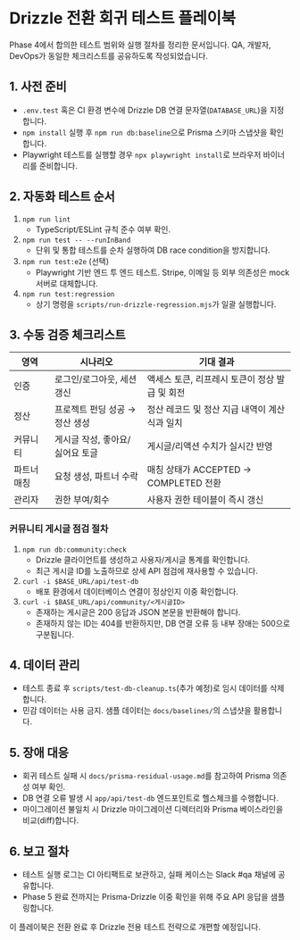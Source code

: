 # Drizzle 전환 회귀 테스트 플레이북

Phase 4에서 합의한 테스트 범위와 실행 절차를 정리한 문서입니다. QA, 개발자, DevOps가 동일한 체크리스트를 공유하도록 작성되었습니다.

## 1. 사전 준비
- `.env.test` 혹은 CI 환경 변수에 Drizzle DB 연결 문자열(`DATABASE_URL`)을 지정합니다.
- `npm install` 실행 후 `npm run db:baseline`으로 Prisma 스키마 스냅샷을 확인합니다.
- Playwright 테스트를 실행할 경우 `npx playwright install`로 브라우저 바이너리를 준비합니다.

## 2. 자동화 테스트 순서
1. `npm run lint`
   - TypeScript/ESLint 규칙 준수 여부 확인.
2. `npm run test -- --runInBand`
   - 단위 및 통합 테스트를 순차 실행하여 DB race condition을 방지합니다.
3. `npm run test:e2e` (선택)
   - Playwright 기반 엔드 투 엔드 테스트. Stripe, 이메일 등 외부 의존성은 mock 서버로 대체합니다.
4. `npm run test:regression`
   - 상기 명령을 `scripts/run-drizzle-regression.mjs`가 일괄 실행합니다.

## 3. 수동 검증 체크리스트
| 영역 | 시나리오 | 기대 결과 |
| --- | --- | --- |
| 인증 | 로그인/로그아웃, 세션 갱신 | 액세스 토큰, 리프레시 토큰이 정상 발급 및 회전 |
| 정산 | 프로젝트 펀딩 성공 → 정산 생성 | 정산 레코드 및 정산 지급 내역이 계산식과 일치 |
| 커뮤니티 | 게시글 작성, 좋아요/싫어요 토글 | 게시글/리액션 수치가 실시간 반영 |
| 파트너 매칭 | 요청 생성, 파트너 수락 | 매칭 상태가 ACCEPTED → COMPLETED 전환 |
| 관리자 | 권한 부여/회수 | 사용자 권한 테이블이 즉시 갱신 |

### 커뮤니티 게시글 점검 절차
1. `npm run db:community:check`
   - Drizzle 클라이언트를 생성하고 사용자/게시글 통계를 확인합니다.
   - 최근 게시글 ID를 노출하므로 상세 API 점검에 재사용할 수 있습니다.
2. `curl -i $BASE_URL/api/test-db`
   - 배포 환경에서 데이터베이스 연결이 정상인지 이중 확인합니다.
3. `curl -i $BASE_URL/api/community/<게시글ID>`
   - 존재하는 게시글은 200 응답과 JSON 본문을 반환해야 합니다.
   - 존재하지 않는 ID는 404를 반환하지만, DB 연결 오류 등 내부 장애는 500으로 구분됩니다.

## 4. 데이터 관리
- 테스트 종료 후 `scripts/test-db-cleanup.ts`(추가 예정)로 임시 데이터를 삭제합니다.
- 민감 데이터는 사용 금지. 샘플 데이터는 `docs/baselines/`의 스냅샷을 활용합니다.

## 5. 장애 대응
- 회귀 테스트 실패 시 `docs/prisma-residual-usage.md`를 참고하여 Prisma 의존성 여부 확인.
- DB 연결 오류 발생 시 `app/api/test-db` 엔드포인트로 헬스체크를 수행합니다.
- 마이그레이션 불일치 시 Drizzle 마이그레이션 디렉터리와 Prisma 베이스라인을 비교(diff)합니다.

## 6. 보고 절차
- 테스트 실행 로그는 CI 아티팩트로 보관하고, 실패 케이스는 Slack #qa 채널에 공유합니다.
- Phase 5 완료 전까지는 Prisma-Drizzle 이중 확인을 위해 주요 API 응답을 샘플링합니다.

이 플레이북은 전환 완료 후 Drizzle 전용 테스트 전략으로 개편할 예정입니다.
